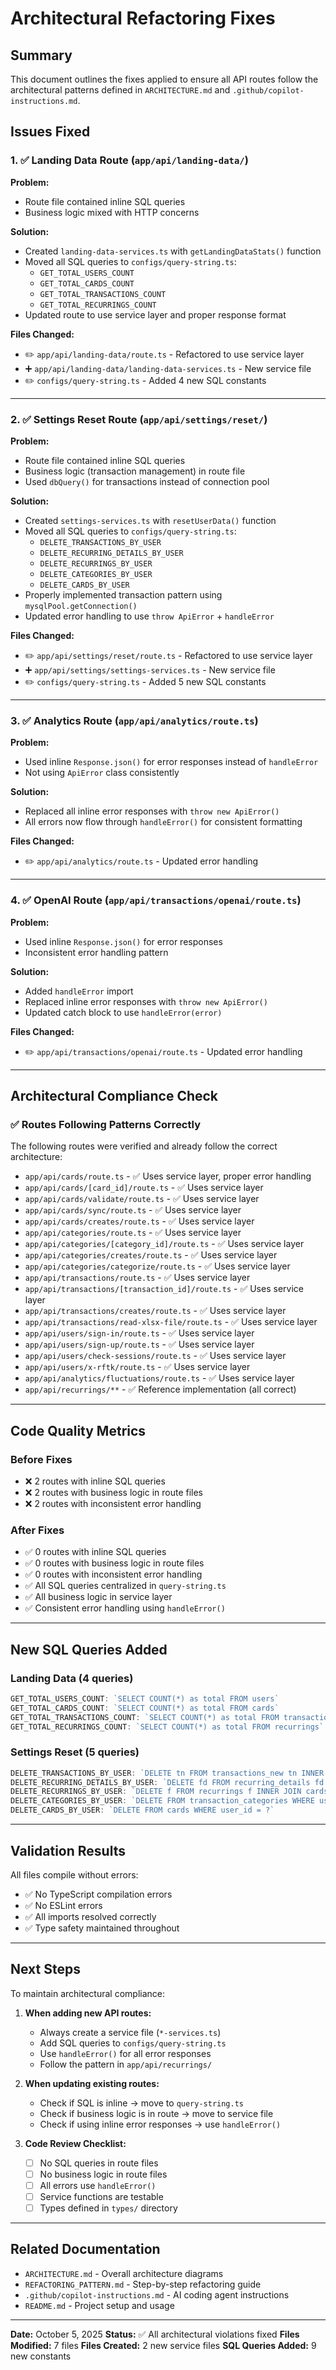 # Architectural Refactoring Fixes

## Summary

This document outlines the fixes applied to ensure all API routes follow the architectural patterns defined in `ARCHITECTURE.md` and `.github/copilot-instructions.md`.

## Issues Fixed

### 1. ✅ Landing Data Route (`app/api/landing-data/`)

**Problem:**
- Route file contained inline SQL queries
- Business logic mixed with HTTP concerns

**Solution:**
- Created `landing-data-services.ts` with `getLandingDataStats()` function
- Moved all SQL queries to `configs/query-string.ts`:
  - `GET_TOTAL_USERS_COUNT`
  - `GET_TOTAL_CARDS_COUNT`
  - `GET_TOTAL_TRANSACTIONS_COUNT`
  - `GET_TOTAL_RECURRINGS_COUNT`
- Updated route to use service layer and proper response format

**Files Changed:**
- ✏️ `app/api/landing-data/route.ts` - Refactored to use service layer
- ➕ `app/api/landing-data/landing-data-services.ts` - New service file
- ✏️ `configs/query-string.ts` - Added 4 new SQL constants

---

### 2. ✅ Settings Reset Route (`app/api/settings/reset/`)

**Problem:**
- Route file contained inline SQL queries
- Business logic (transaction management) in route file
- Used `dbQuery()` for transactions instead of connection pool

**Solution:**
- Created `settings-services.ts` with `resetUserData()` function
- Moved all SQL queries to `configs/query-string.ts`:
  - `DELETE_TRANSACTIONS_BY_USER`
  - `DELETE_RECURRING_DETAILS_BY_USER`
  - `DELETE_RECURRINGS_BY_USER`
  - `DELETE_CATEGORIES_BY_USER`
  - `DELETE_CARDS_BY_USER`
- Properly implemented transaction pattern using `mysqlPool.getConnection()`
- Updated error handling to use `throw ApiError` + `handleError`

**Files Changed:**
- ✏️ `app/api/settings/reset/route.ts` - Refactored to use service layer
- ➕ `app/api/settings/settings-services.ts` - New service file
- ✏️ `configs/query-string.ts` - Added 5 new SQL constants

---

### 3. ✅ Analytics Route (`app/api/analytics/route.ts`)

**Problem:**
- Used inline `Response.json()` for error responses instead of `handleError`
- Not using `ApiError` class consistently

**Solution:**
- Replaced all inline error responses with `throw new ApiError()`
- All errors now flow through `handleError()` for consistent formatting

**Files Changed:**
- ✏️ `app/api/analytics/route.ts` - Updated error handling

---

### 4. ✅ OpenAI Route (`app/api/transactions/openai/route.ts`)

**Problem:**
- Used inline `Response.json()` for error responses
- Inconsistent error handling pattern

**Solution:**
- Added `handleError` import
- Replaced inline error responses with `throw new ApiError()`
- Updated catch block to use `handleError(error)`

**Files Changed:**
- ✏️ `app/api/transactions/openai/route.ts` - Updated error handling

---

## Architectural Compliance Check

### ✅ Routes Following Patterns Correctly

The following routes were verified and already follow the correct architecture:

- `app/api/cards/route.ts` - ✅ Uses service layer, proper error handling
- `app/api/cards/[card_id]/route.ts` - ✅ Uses service layer
- `app/api/cards/validate/route.ts` - ✅ Uses service layer
- `app/api/cards/sync/route.ts` - ✅ Uses service layer
- `app/api/cards/creates/route.ts` - ✅ Uses service layer
- `app/api/categories/route.ts` - ✅ Uses service layer
- `app/api/categories/[category_id]/route.ts` - ✅ Uses service layer
- `app/api/categories/creates/route.ts` - ✅ Uses service layer
- `app/api/categories/categorize/route.ts` - ✅ Uses service layer
- `app/api/transactions/route.ts` - ✅ Uses service layer
- `app/api/transactions/[transaction_id]/route.ts` - ✅ Uses service layer
- `app/api/transactions/creates/route.ts` - ✅ Uses service layer
- `app/api/transactions/read-xlsx-file/route.ts` - ✅ Uses service layer
- `app/api/users/sign-in/route.ts` - ✅ Uses service layer
- `app/api/users/sign-up/route.ts` - ✅ Uses service layer
- `app/api/users/check-sessions/route.ts` - ✅ Uses service layer
- `app/api/users/x-rftk/route.ts` - ✅ Uses service layer
- `app/api/analytics/fluctuations/route.ts` - ✅ Uses service layer
- `app/api/recurrings/**` - ✅ Reference implementation (all correct)

---

## Code Quality Metrics

### Before Fixes
- ❌ 2 routes with inline SQL queries
- ❌ 2 routes with business logic in route files
- ❌ 2 routes with inconsistent error handling

### After Fixes
- ✅ 0 routes with inline SQL queries
- ✅ 0 routes with business logic in route files
- ✅ 0 routes with inconsistent error handling
- ✅ All SQL queries centralized in `query-string.ts`
- ✅ All business logic in service layer
- ✅ Consistent error handling using `handleError()`

---

## New SQL Queries Added

### Landing Data (4 queries)
```typescript
GET_TOTAL_USERS_COUNT: `SELECT COUNT(*) as total FROM users`
GET_TOTAL_CARDS_COUNT: `SELECT COUNT(*) as total FROM cards`
GET_TOTAL_TRANSACTIONS_COUNT: `SELECT COUNT(*) as total FROM transactions_new`
GET_TOTAL_RECURRINGS_COUNT: `SELECT COUNT(*) as total FROM recurrings`
```

### Settings Reset (5 queries)
```typescript
DELETE_TRANSACTIONS_BY_USER: `DELETE tn FROM transactions_new tn INNER JOIN cards c ON tn.card_id = c.card_id WHERE c.user_id = ?`
DELETE_RECURRING_DETAILS_BY_USER: `DELETE fd FROM recurring_details fd INNER JOIN recurrings f ON fd.forecast_id = f.forecast_id INNER JOIN cards c ON f.card_id = c.card_id WHERE c.user_id = ?`
DELETE_RECURRINGS_BY_USER: `DELETE f FROM recurrings f INNER JOIN cards c ON f.card_id = c.card_id WHERE c.user_id = ?`
DELETE_CATEGORIES_BY_USER: `DELETE FROM transaction_categories WHERE user_id = ?`
DELETE_CARDS_BY_USER: `DELETE FROM cards WHERE user_id = ?`
```

---

## Validation Results

All files compile without errors:
- ✅ No TypeScript compilation errors
- ✅ No ESLint errors
- ✅ All imports resolved correctly
- ✅ Type safety maintained throughout

---

## Next Steps

To maintain architectural compliance:

1. **When adding new API routes:**
   - Always create a service file (`*-services.ts`)
   - Add SQL queries to `configs/query-string.ts`
   - Use `handleError()` for all error responses
   - Follow the pattern in `app/api/recurrings/`

2. **When updating existing routes:**
   - Check if SQL is inline → move to `query-string.ts`
   - Check if business logic is in route → move to service file
   - Check if using inline error responses → use `handleError()`

3. **Code Review Checklist:**
   - [ ] No SQL queries in route files
   - [ ] No business logic in route files
   - [ ] All errors use `handleError()`
   - [ ] Service functions are testable
   - [ ] Types defined in `types/` directory

---

## Related Documentation

- `ARCHITECTURE.md` - Overall architecture diagrams
- `REFACTORING_PATTERN.md` - Step-by-step refactoring guide
- `.github/copilot-instructions.md` - AI coding agent instructions
- `README.md` - Project setup and usage

---

**Date:** October 5, 2025
**Status:** ✅ All architectural violations fixed
**Files Modified:** 7 files
**Files Created:** 2 new service files
**SQL Queries Added:** 9 new constants
